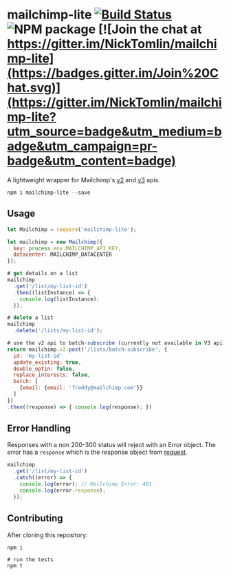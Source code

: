 mailchimp-lite [![Build Status](http://img.shields.io/travis/NickTomlin/mailchimp-lite/master.svg?style=flat)](https://travis-ci.org/NickTomlin/mailchimp-lite) ![NPM package](https://img.shields.io/npm/v/mailchimp-lite.svg) [![Join the chat at https://gitter.im/NickTomlin/mailchimp-lite](https://badges.gitter.im/Join%20Chat.svg)](https://gitter.im/NickTomlin/mailchimp-lite?utm_source=badge&utm_medium=badge&utm_campaign=pr-badge&utm_content=badge)
===

A lightweight wrapper for Mailchimp's [v2](https://apidocs.mailchimp.com/api/2.0/) and [v3](http://kb.mailchimp.com/api/?utm_source=apidocs&utm_medium=internal_ad&utm_campaign=api_v3) apis.

``` shell
npm i mailchimp-lite --save
```

Usage
---

```javascript
let Mailchimp = require('mailchimp-lite');

let mailchimp = new Mailchimp({
  key: process.env.MAILCHIMP_API_KEY,
  datacenter: MAILCHIMP_DATACENTER
});

# get details on a list
mailchimp
  .get('/list/my-list-id')
  .then((listInstance) => {
    console.log(listInstance);
  });

# delete a list
mailchimp
  .delete('/lists/my-list-id');

# use the v2 api to batch-subscribe (currently not available in V3 api)
return mailchimp.v2.post('/lists/batch-subscribe', {
  id: 'my-list-id'
  update_existing: true,
  double_optin: false,
  replace_interests: false,
  batch: [
    {email: {email: 'freddy@mailchimp.com'}}
  ]
})
.then((response) => { console.log(response); })
```

Error Handling
---

Responses with a non 200-300 status will reject with an Error object. The error has a `response` which is the response object from [request](https://github.com/request/request).

```javascript
mailchimp
  .get('/list/my-list-id')
  .catch((error) => {
    console.log(error); // Mailchimp Error: 401
    console.log(error.response);
  });
```

Contributing
---

After cloning this repository:

```
npm i

# run the tests
npm t
```

